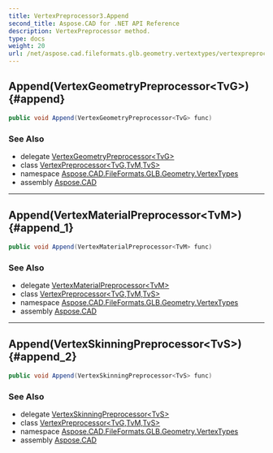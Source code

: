 ```yaml
---
title: VertexPreprocessor3.Append
second_title: Aspose.CAD for .NET API Reference
description: VertexPreprocessor method. 
type: docs
weight: 20
url: /net/aspose.cad.fileformats.glb.geometry.vertextypes/vertexpreprocessor-3/append/
---
```

## Append(VertexGeometryPreprocessor&lt;TvG&gt;) {#append}

```csharp
public void Append(VertexGeometryPreprocessor<TvG> func)
```

### See Also

* delegate [VertexGeometryPreprocessor&lt;TvG&gt;](../../vertexgeometrypreprocessor-1/)
* class [VertexPreprocessor&lt;TvG,TvM,TvS&gt;](../)
* namespace [Aspose.CAD.FileFormats.GLB.Geometry.VertexTypes](../../vertexpreprocessor-3/)
* assembly [Aspose.CAD](../../../)

---

## Append(VertexMaterialPreprocessor&lt;TvM&gt;) {#append_1}

```csharp
public void Append(VertexMaterialPreprocessor<TvM> func)
```

### See Also

* delegate [VertexMaterialPreprocessor&lt;TvM&gt;](../../vertexmaterialpreprocessor-1/)
* class [VertexPreprocessor&lt;TvG,TvM,TvS&gt;](../)
* namespace [Aspose.CAD.FileFormats.GLB.Geometry.VertexTypes](../../vertexpreprocessor-3/)
* assembly [Aspose.CAD](../../../)

---

## Append(VertexSkinningPreprocessor&lt;TvS&gt;) {#append_2}

```csharp
public void Append(VertexSkinningPreprocessor<TvS> func)
```

### See Also

* delegate [VertexSkinningPreprocessor&lt;TvS&gt;](../../vertexskinningpreprocessor-1/)
* class [VertexPreprocessor&lt;TvG,TvM,TvS&gt;](../)
* namespace [Aspose.CAD.FileFormats.GLB.Geometry.VertexTypes](../../vertexpreprocessor-3/)
* assembly [Aspose.CAD](../../../)


